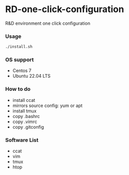 # RD-one-click-configuration
R&D environment one click configuration

### Usage
```bash
./install.sh
```

### OS support
- Centos 7
- Ubuntu 22.04 LTS

### How to do
- install ccat
- mirrors source config: yum or apt
- install tmux
- copy .bashrc
- copy .vimrc
- copy .gitconfig

### Software List
- ccat
- vim
- tmux
- htop
